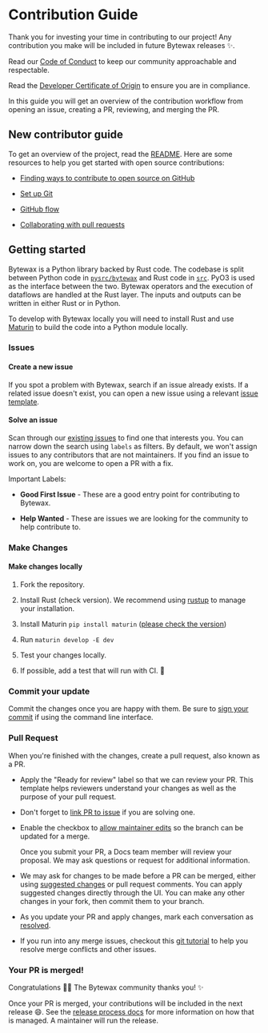 # Contribution Guide

Thank you for investing your time in contributing to our project! Any
contribution you make will be included in future Bytewax releases ✨.

Read our [Code of
Conduct](https://github.com/bytewax/bytewax/CODE_OF_CONDUCT.md) to
keep our community approachable and respectable.

Read the [Developer Certificate of
Origin](https://github.com/bytewax/bytewax/DEVELOPER_CERTIFICATE_OF_ORIGIN.md)
to ensure you are in compliance.

In this guide you will get an overview of the contribution workflow
from opening an issue, creating a PR, reviewing, and merging the PR.

## New contributor guide

To get an overview of the project, read the
[README](https://github.com/bytewax/bytewax/README.md). Here are some
resources to help you get started with open source contributions:

- [Finding ways to contribute to open source on
  GitHub](https://docs.github.com/en/get-started/exploring-projects-on-github/finding-ways-to-contribute-to-open-source-on-github)

- [Set up
  Git](https://docs.github.com/en/get-started/quickstart/set-up-git)

- [GitHub
  flow](https://docs.github.com/en/get-started/quickstart/github-flow)

- [Collaborating with pull
  requests](https://docs.github.com/en/github/collaborating-with-pull-requests)


## Getting started

Bytewax is a Python library backed by Rust code. The codebase is split
between Python code in
[`pysrc/bytewax`](https://github.com/bytewax/bytewax/tree/main/pysrc/bytewax)
and Rust code in
[`src`](https://github.com/bytewax/bytewax/tree/main/src). PyO3 is
used as the interface between the two. Bytewax operators and the
execution of dataflows are handled at the Rust layer. The inputs and
outputs can be written in either Rust or in Python.

To develop with Bytewax locally you will need to install Rust and use
[Maturin](https://github.com/PyO3/maturin) to build the code into a
Python module locally.

### Issues

#### Create a new issue

If you spot a problem with Bytewax, search if an issue already exists.
If a related issue doesn't exist, you can open a new issue using a
relevant [issue
template](https://github.com/bytewax/bytewax/issues/new/choose).

#### Solve an issue

Scan through our [existing
issues](https://github.com/bytewax/bytewax/issues) to find one that
interests you. You can narrow down the search using `labels` as
filters. By default, we won't assign issues to any contributors that
are not maintainers. If you find an issue to work on, you are welcome
to open a PR with a fix.

Important Labels:

- **Good First Issue** - These are a good entry point for contributing
  to Bytewax.

- **Help Wanted** - These are issues we are looking for the community
  to help contribute to.

### Make Changes

#### Make changes locally

1. Fork the repository.

2. Install Rust (check version). We recommend using
   [rustup](https://rustup.rs/) to manage your installation.

3. Install Maturin `pip install maturin` ([please check the
   version](https://github.com/bytewax/bytewax/blob/main/pyproject.toml))

4. Run `maturin develop -E dev`

5. Test your changes locally.

6. If possible, add a test that will run with CI. 🙇

### Commit your update

Commit the changes once you are happy with them. Be sure to [sign your
commit](https://docs.github.com/en/organizations/managing-organization-settings/managing-the-commit-signoff-policy-for-your-organization#about-commit-signoffs)
if using the command line interface.

### Pull Request

When you're finished with the changes, create a pull request, also known as a PR.

- Apply the "Ready for review" label so that we can review your PR.
  This template helps reviewers understand your changes as well as the
  purpose of your pull request.

- Don't forget to [link PR to
  issue](https://docs.github.com/en/issues/tracking-your-work-with-issues/linking-a-pull-request-to-an-issue)
  if you are solving one.

- Enable the checkbox to [allow maintainer
  edits](https://docs.github.com/en/github/collaborating-with-issues-and-pull-requests/allowing-changes-to-a-pull-request-branch-created-from-a-fork)
  so the branch can be updated for a merge.

  Once you submit your PR, a Docs team member will review your
  proposal. We may ask questions or request for additional
  information.

- We may ask for changes to be made before a PR can be merged, either
  using [suggested
  changes](https://docs.github.com/en/github/collaborating-with-issues-and-pull-requests/incorporating-feedback-in-your-pull-request)
  or pull request comments. You can apply suggested changes directly
  through the UI. You can make any other changes in your fork, then
  commit them to your branch.

- As you update your PR and apply changes, mark each conversation as
  [resolved](https://docs.github.com/en/github/collaborating-with-issues-and-pull-requests/commenting-on-a-pull-request#resolving-conversations).

- If you run into any merge issues, checkout this [git
  tutorial](https://github.com/skills/resolve-merge-conflicts) to help
  you resolve merge conflicts and other issues.

### Your PR is merged!

Congratulations 🎉🎉 The Bytewax community thanks you! ✨

Once your PR is merged, your contributions will be included in the
next release 😄. See the [release process
docs](https://github.com/bytewax/bytewax/blob/main/RELEASE.md) for
more information on how that is managed. A maintainer will run the
release.
